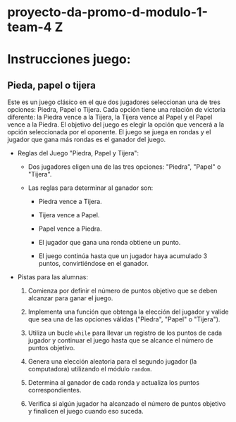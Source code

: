 # proyecto-da-promo-d-modulo-1-team-4 Z

# Instrucciones juego:

## Pieda, papel o tijera
Este es un juego clásico en el que dos jugadores seleccionan una de tres opciones: Piedra, Papel o Tijera. Cada opción tiene una relación de victoria diferente: la Piedra vence a la Tijera, la Tijera vence al Papel y el Papel vence a la Piedra. El objetivo del juego es elegir la opción que vencerá a la opción seleccionada por el oponente. El juego se juega en rondas y el jugador que gana más rondas es el ganador del juego.


- Reglas del Juego "Piedra, Papel y Tijera":

    - Dos jugadores eligen una de las tres opciones: "Piedra", "Papel" o "Tijera".

    - Las reglas para determinar al ganador son:
        
        - Piedra vence a Tijera.

        - Tijera vence a Papel.

        - Papel vence a Piedra.

        - El jugador que gana una ronda obtiene un punto.
        
        - El juego continúa hasta que un jugador haya acumulado 3 puntos, convirtiéndose en el ganador.


- Pistas para las alumnas:

    1. Comienza por definir el número de puntos objetivo que se deben alcanzar para ganar el juego.

    2. Implementa una función que obtenga la elección del jugador y valide que sea una de las opciones válidas ("Piedra", "Papel" o "Tijera").

    3. Utiliza un bucle `while` para llevar un registro de los puntos de cada jugador y continuar el juego hasta que se alcance el número de puntos objetivo.

    4. Genera una elección aleatoria para el segundo jugador (la computadora) utilizando el módulo `random`.

    5. Determina al ganador de cada ronda y actualiza los puntos correspondientes.

    6. Verifica si algún jugador ha alcanzado el número de puntos objetivo y finalicen el juego cuando eso suceda.


